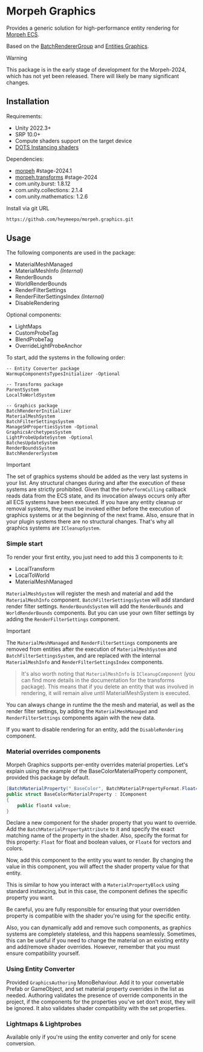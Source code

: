 # Morpeh Graphics

Provides a generic solution for high-performance entity rendering for [Morpeh ECS](https://github.com/scellecs/morpeh).

Based on the [BatchRendererGroup](https://docs.unity3d.com/Manual/batch-renderer-group.html) and [Entities Graphics](https://docs.unity3d.com/Packages/com.unity.entities.graphics@1.0/manual/index.html).

> [!WARNING]
> This package is in the early stage of development for the Morpeh-2024, which has not yet been released. There will likely be many significant changes.

## Installation

Requirements:

- Unity 2022.3+
- SRP 10.0+
- Compute shaders support on the target device
- [DOTS Instancing shaders](https://docs.unity3d.com/Manual/dots-instancing-shaders.html)

Dependencies:

- [morpeh](https://github.com/scellecs/morpeh/tree/stage-2024.1) #stage-2024.1
- [morpeh.transforms](https://github.com/heymeepo/morpeh.transforms/tree/stage-2024) #stage-2024
- com.unity.burst: 1.8.12
- com.unity.collections: 2.1.4
- com.unity.mathematics: 1.2.6

Install via git URL

```bash
https://github.com/heymeepo/morpeh.graphics.git
```

## Usage

The following components are used in the package:

- MaterialMeshManaged
- MaterialMeshInfo *(Internal)*
- RenderBounds
- WorldRenderBounds
- RenderFilterSettings
- RenderFilterSettingsIndex *(Internal)*
- DisableRendering

Optional components:

- LightMaps 
- CustomProbeTag 
- BlendProbeTag 
- OverrideLightProbeAnchor

To start, add the systems in the following order:

```
-- Entity Converter package
WarmupComponentsTypesInitializer -Optional

-- Transforms package
ParentSystem
LocalToWorldSystem

-- Graphics package
BatchRendererInitializer
MaterialMeshSystem
BatchFilterSettingsSystem
ManageSHPropertiesSystem -Optional
GraphicsArchetypesSystem
LightProbeUpdateSystem -Optional
BatchesUpdateSystem
RenderBoundsSystem
BatchRendererSystem
```

> [!IMPORTANT]  
> The set of graphics systems should be added as the very last systems in your list. Any structural changes during and after the execution of these systems are strictly prohibited. Given that the ``OnPerformCulling`` callback reads data from the ECS state, and its invocation always occurs only after all ECS systems have been executed. If you have any entity cleanup or removal systems, they must be invoked either before the execution of graphics systems or at the beginning of the next frame. Also, ensure that in your plugin systems there are no structural changes. That's why all graphics systems are ``ICleanupSystem``.

### Simple start

To render your first entity, you just need to add this 3 components to it:

- LocalTransform
- LocalToWorld
- MaterialMeshManaged 

``MaterialMeshSystem`` will register the mesh and material and add the ``MaterialMeshInfo`` component. ``BatchFilterSettingsSystem`` will add standard render filter settings. ``RenderBoundsSystem`` will add the ``RenderBounds`` and ``WorldRenderBounds`` components. But you can use your own filter settings by adding the ``RenderFilterSettings`` component.

> [!IMPORTANT]
> The ``MaterialMeshManaged`` and ``RenderFilterSettings`` components are removed from entities after the execution of ``MaterialMeshSystem`` and ``BatchFilterSettingsSystem``, and are replaced with the internal ``MaterialMeshInfo`` and ``RenderFilterSettingsIndex`` components.

> It's also worth noting that ``MaterialMeshInfo`` is ``ICleanupComponent`` (you can find more details in the documentation for the transforms package). This means that if you delete an entity that was involved in rendering, it will remain alive until MaterialMeshSystem is executed.

You can always change in runtime the the mesh and material, as well as the render filter settings, by adding the ``MaterialMeshManaged`` and ``RenderFilterSettings`` components again with the new data.

If you want to disable rendering for an entity, add the ``DisableRendering`` component.

### Material overrides components

Morpeh Graphics supports per-entity overrides material properties. Let's explain using the example of the BaseColorMaterialProperty component, provided this package by default.

```csharp
[BatchMaterialProperty("_BaseColor", BatchMaterialPropertyFormat.Float4)]
public struct BaseColorMaterialProperty : IComponent
{
    public float4 value;
}
```
Declare a new component for the shader property that you want to override. Add the ``BatchMaterialPropertyAttribute`` to it and specify the exact matching name of the property in the shader. Also, specify the format for this property: ``Float`` for float and boolean values, or ``Float4`` for vectors and colors.

Now, add this component to the entity you want to render. By changing the value in this component, you will affect the shader property value for that entity.

This is similar to how you interact with a ``MaterialPropertyBlock`` using standard instancing, but in this case, the component defines the specific property you want.

Be careful, you are fully responsible for ensuring that your overridden property is compatible with the shader you're using for the specific entity.

Also, you can dynamically add and remove such components, as graphics systems are completely stateless, and this happens seamlessly. Sometimes, this can be useful if you need to change the material on an existing entity and add/remove shader overrides. However, remember that you must ensure compatibility yourself.

### Using Entity Converter

Provided ``GraphicsAuthoring`` MonoBehaviour. Add it to your convertable Prefab or GameObject, and set material property overrides in the list as needed. Authoring validates the presence of override components in the project, if the components for the properties you've set don't exist, they will be ignored. It also validates shader compatibility with the set properties.

### Lightmaps & Lightprobes

Available only if you're using the entity converter and only for scene conversion.